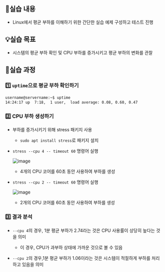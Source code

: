 ## 📌실습 내용

- Linux에서 평균 부하를 이해하기 위한 간단한 실습 예제 구성하고 테스트 진행

## 💡실습 목표

- 시스템의 평균 부하 확인 및 CPU 부하를 증가시키고 평균 부하의 변화를 관찰

## 🧾실습 과정

### 1️⃣ `uptime`으로 평균 부하 확인하기

  ```bash
  username@servername:~$ uptime
  14:24:17 up  7:18,  1 user,  load average: 0.08, 0.60, 0.47
  ```

### 2️⃣ CPU 부하 생성하기

- 부하를 증가시키기 위해 stress 패키지 사용

  - `sudo apt install stress`로 패키지 설치

- `stress --cpu 4 -- timeout 60` 명령어 실행

  ![image](https://github.com/user-attachments/assets/6aa7d0c2-72ef-4c01-8d73-6ed99b85096f)

  - 4개의 CPU 코어를 60초 동안 사용하여 부하를 생성

- `stress --cpu 2 -- timeout 60` 명령어 실행

  ![image](https://github.com/user-attachments/assets/5346b6b7-e17b-4bd3-a601-e893841dde4c)

  - 2개의 CPU 코어를 60초 동안 사용하여 부하를 생성

### 3️⃣ 결과 분석

- `--cpu 4`의 경우, 1분 평균 부하가 2.74라는 것은 CPU 사용률이 상당히 높다는 것을 의미

  - 이 경우, CPU가 과부하 상태에 가까운 것으로 볼 수 있음

- `--cpu 2`의 경우,1분 평균 부하가 1.06이라는 것은 시스템이 적절하게 부하를 처리하고 있음을 의미
